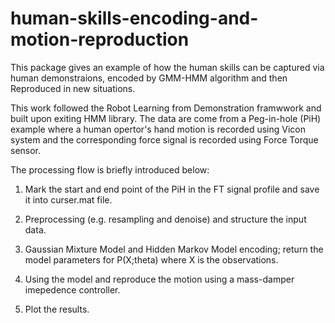 # human-skills-encoding-and-motion-reproduction
This package gives an example of how the human skills can be captured via human demonstraions, encoded by GMM-HMM algorithm and then
Reproduced in new situations.  

This work followed the Robot Learning from Demonstration framwwork and built upon exiting HMM library.  The data are come from a Peg-in-hole (PiH) example where a human opertor's hand motion is recorded using Vicon system and the corresponding force signal is recorded using Force Torque sensor.

The processing flow is briefly introduced below:

1) Mark the start and end point of the PiH in the FT signal profile and save it into curser.mat file.

2) Preprocessing (e.g. resampling and denoise) and structure the input data.

3) Gaussian Mixture Model and Hidden Markov Model encoding; return the model parameters for P(X;theta) where X is the observations.

4) Using the model and reproduce the motion using a mass-damper imepedence controller.

5) Plot the results.
